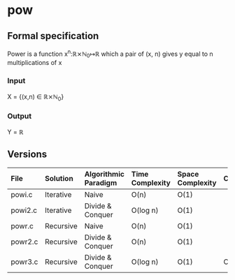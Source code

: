 # pow

## Formal specification
Power is a function x<sup>n</sup>:&#8477;&#10799;&#8469;<sub>0</sub>&map;&#8477; which a pair of (x, n) gives y equal to n multiplications of x

### Input
X = {(x,n) &isin; &#8477;&#10799;&#8469;<sub>0</sub>}

### Output
Y = &#8477;

## Versions

| File    | Solution  | Algorithmic Paradigm | Time Complexity | Space Complexity | Comments  |
|:--------|:----------|:---------------------|:----------------|:-----------------|:----------|
| powi.c  | Iterative | Naive                | O(n)            | O(1)             |           |
| powi2.c | Iterative | Divide & Conquer     | O(log n)        | O(1)             |           |
| powr.c  | Recursive | Naive                | O(n)            | O(1)             |           |
| powr2.c | Recursive | Divide & Conquer     | O(n)            | O(1)             |           |
| powr3.c | Recursive | Divide & Conquer     | O(log n)        | O(1)             | Optimized |
